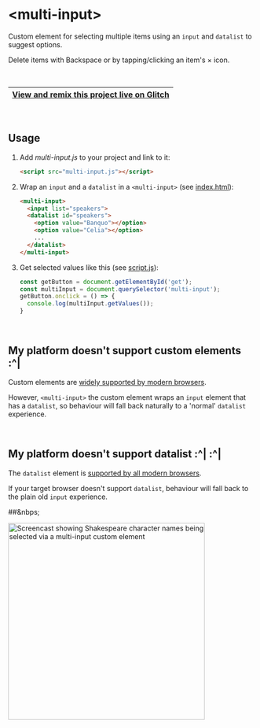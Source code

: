# &lt;multi-input&gt;

Custom element for selecting multiple items using an `input` and `datalist` to suggest options.

Delete items with Backspace or by tapping/clicking an item's × icon.

<br>

| [View and remix this project live on Glitch](https://glitch.com/~multi-input) |
| --- |

<br>

## Usage

1. Add _multi-input.js_ to your project and link to it: 

    ```html
    <script src="multi-input.js"></script>
    ```

2. Wrap an `input` and a `datalist` in a `<multi-input>` (see [index.html](https://glitch.com/edit/#!/multi-input?path=index.html:14:0)): 

    ```html
    <multi-input>
      <input list="speakers">
      <datalist id="speakers">
        <option value="Banquo"></option>
        <option value="Celia"></option>
        ...
      </datalist>
    </multi-input>
    ```
 
3. Get selected values like this (see [script.js](https://glitch.com/edit/#!/multi-input?path=script.js:4:0)):

    ```js
    const getButton = document.getElementById('get');
    const multiInput = document.querySelector('multi-input'); 
    getButton.onclick = () => {
      console.log(multiInput.getValues());
    }
    ```
<br>
    
## My platform doesn't support custom elements :^|

Custom elements are [widely supported by modern browsers](https://caniuse.com/#search=custom%20elements).

However, `<multi-input>` the  custom element wraps an `input` element that has a `datalist`, so behaviour will fall back naturally to a 'normal' `datalist` experience.

<br>
    
## My platform doesn't support datalist :^|&nbsp;:^|

The `datalist` element is [supported by all modern browsers](https://caniuse.com/#feat=datalist).

If your target browser doesn't support `datalist`, behaviour will fall back to the plain old `input` experience.

##&nbps;

<img src="https://cdn.glitch.com/dda744c5-58a9-4809-897c-68396377983a%2Fmulti-input.gif?v=1560266060751" alt="Screencast showing Shakespeare character names being selected via a multi-input custom element" width="400">
